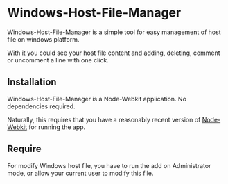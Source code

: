 Windows-Host-File-Manager
=========================

Windows-Host-File-Manager is a simple tool for easy management of host file on windows platform.

With it you could see your host file content and adding, deleting, comment or uncomment a line with one click.


## Installation

Windows-Host-File-Manager is a Node-Webkit application. No dependencies required.

Naturally, this requires that you have a reasonably recent version of [Node-Webkit](https://github.com/rogerwang/node-webkit) for running the app.


## Require

For modify Windows host file, you have to run the add on Administrator mode, or allow your current user to modify this file.

